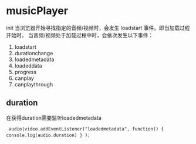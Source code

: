 # musicPlayer
init
当浏览器开始寻找指定的音频/视频时，会发生 loadstart 事件。即当加载过程开始时。
当音频/视频处于加载过程中时，会依次发生以下事件：
 1. loadstart
 2. durationchange
 3. loadedmetadata
 4. loadeddata
 5. progress
 6. canplay
 7. canplaythrough


## duration
在获得duration需要监听loadedmetadata

` ` `
audio|video.addEventListener("loadedmetadata", function()
  {
  console.log(audio.duration)
  }
);
` ` ` 

